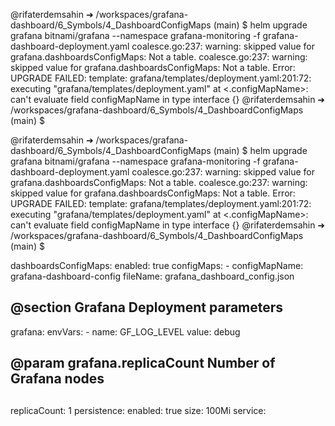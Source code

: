 @rifaterdemsahin ➜ /workspaces/grafana-dashboard/6_Symbols/4_DashboardConfigMaps (main) $  helm upgrade grafana bitnami/grafana --namespace grafana-monitoring -f grafana-dashboard-deployment.yaml
coalesce.go:237: warning: skipped value for grafana.dashboardsConfigMaps: Not a table.
coalesce.go:237: warning: skipped value for grafana.dashboardsConfigMaps: Not a table.
Error: UPGRADE FAILED: template: grafana/templates/deployment.yaml:201:72: executing "grafana/templates/deployment.yaml" at <.configMapName>: can't evaluate field configMapName in type interface {}
@rifaterdemsahin ➜ /workspaces/grafana-dashboard/6_Symbols/4_DashboardConfigMaps (main) $ 


@rifaterdemsahin ➜ /workspaces/grafana-dashboard/6_Symbols/4_DashboardConfigMaps (main) $ helm upgrade grafana bitnami/grafana --namespace grafana-monitoring -f grafana-dashboard-deployment.yaml
coalesce.go:237: warning: skipped value for grafana.dashboardsConfigMaps: Not a table.
coalesce.go:237: warning: skipped value for grafana.dashboardsConfigMaps: Not a table.
Error: UPGRADE FAILED: template: grafana/templates/deployment.yaml:201:72: executing "grafana/templates/deployment.yaml" at <.configMapName>: can't evaluate field configMapName in type interface {}
@rifaterdemsahin ➜ /workspaces/grafana-dashboard/6_Symbols/4_DashboardConfigMaps (main) $

dashboardsConfigMaps:
  enabled: true
  configMaps:
    - configMapName: grafana-dashboard-config
      fileName: grafana_dashboard_config.json
        
## @section Grafana Deployment parameters
grafana:
  envVars:
    - name: GF_LOG_LEVEL
      value: debug
  ## @param grafana.replicaCount Number of Grafana nodes
  ##
  replicaCount: 1
  persistence:
    enabled: true
    size: 100Mi
  service: